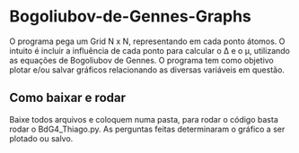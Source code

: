 # Bogoliubov-de-Gennes-Graphs
 O programa pega um Grid N x N, representando em cada ponto átomos.  O intuito é incluir a influência de cada ponto para calcular o Δ e o µ, utilizando as equações de Bogoliubov de Gennes. O programa tem como objetivo plotar e/ou salvar gráficos relacionando as diversas variáveis em questão.

## Como baixar e rodar

 Baixe todos arquivos e coloquem numa pasta, para rodar o código basta rodar o BdG4_Thiago.py. As perguntas feitas determinaram o gráfico a ser plotado ou salvo.
